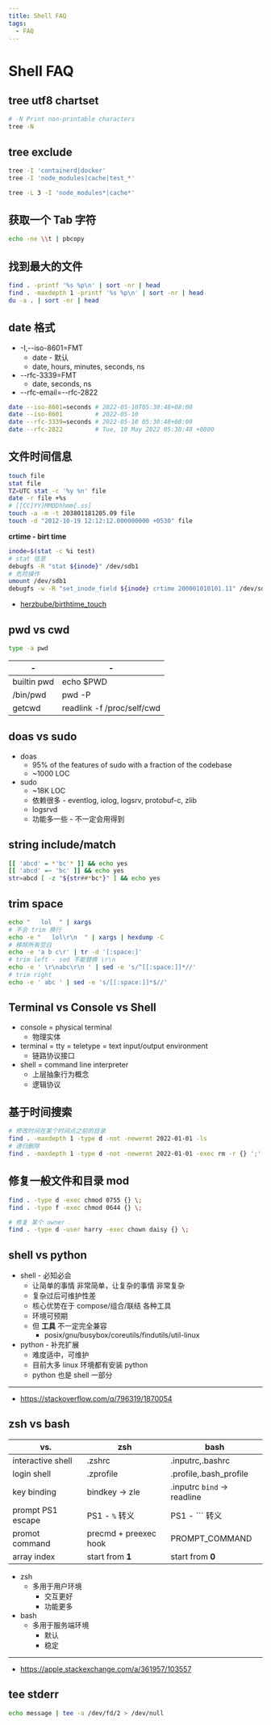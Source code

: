 ```yaml
---
title: Shell FAQ
tags:
  - FAQ
---
```


# Shell FAQ

## tree utf8 chartset

```bash
# -N Print non-printable characters
tree -N
```

## tree exclude

```bash
tree -I 'containerd|docker'
tree -I 'node_modules|cache|test_*'

tree -L 3 -I 'node_modules*|cache*'
```

## 获取一个 Tab 字符

```bash
echo -ne \\t | pbcopy
```

## 找到最大的文件

```bash
find . -printf '%s %p\n' | sort -nr | head
find . -maxdepth 1 -printf '%s %p\n' | sort -nr | head
du -a . | sort -nr | head
```

## date 格式

- -I,--iso-8601=FMT
  - date - 默认
  - date, hours, minutes, seconds, ns
- --rfc-3339=FMT
  - date, seconds, ns
- --rfc-email=--rfc-2822

```bash
date --iso-8601=seconds # 2022-05-10T05:30:48+08:00
date --iso-8601         # 2022-05-10
date --rfc-3339=seconds # 2022-05-10 05:30:48+08:00
date --rfc-2822         # Tue, 10 May 2022 05:30:48 +0800
```

## 文件时间信息

```bash
touch file
stat file
TZ=UTC stat -c '%y %n' file
date -r file +%s
# [[CC]YY]MMDDhhmm[.ss]
touch -a -m -t 203801181205.09 file
touch -d "2012-10-19 12:12:12.000000000 +0530" file
```

**crtime - birt time**

```bash
inode=$(stat -c %i test)
# stat 信息
debugfs -R "stat ${inode}" /dev/sdb1
# 危险操作
umount /dev/sdb1
debugfs -w -R "set_inode_field ${inode} crtime 200001010101.11" /dev/sdb1
```

- [herzbube/birthtime_touch](https://github.com/herzbube/birthtime_touch)

## pwd vs cwd

```bash
type -a pwd
```

| -           | -                          |
| ----------- | -------------------------- |
| builtin pwd | echo $PWD                  |
| /bin/pwd    | pwd -P                     |
| getcwd      | readlink -f /proc/self/cwd |

## doas vs sudo

- doas
  - 95% of the features of sudo with a fraction of the codebase
  - ~1000 LOC
- sudo
  - ~18K LOC
  - 依赖很多 - eventlog, iolog, logsrv, protobuf-c, zlib
  - logsrvd
  - 功能多一些 - 不一定会用得到

## string include/match

```bash
[[ 'abcd' = *'bc'* ]] && echo yes
[[ 'abcd' =~ 'bc' ]] && echo yes
str=abcd [ -z "${str##*bc*}" ] && echo yes
```

## trim space

```bash
echo "   lol  " | xargs
# 不会 trim 换行
echo -e "   lol\r\n  " | xargs | hexdump -C
# 移除所有空白
echo -e 'a b c\r' | tr -d '[:space:]'
# trim left - sed 不能替换 \r\n
echo -e ' \r\nabc\r\n ' | sed -e 's/^[[:space:]]*//'
# trim right
echo -e ' abc ' | sed -e 's/[[:space:]]*$//'
```

## Terminal vs Console vs Shell

- console = physical terminal
  - 物理实体
- terminal = tty = teletype = text input/output environment
  - 链路协议接口
- shell = command line interpreter
  - 上层抽象行为概念
  - 逻辑协议

## 基于时间搜索

```bash
# 修改时间在某个时间点之前的目录
find . -maxdepth 1 -type d -not -newermt 2022-01-01 -ls
# 递归删除
find . -maxdepth 1 -type d -not -newermt 2022-01-01 -exec rm -r {} ';'
```

## 修复一般文件和目录 mod

```bash
find . -type d -exec chmod 0755 {} \;
find . -type f -exec chmod 0644 {} \;

# 修复 某个 owner
find . -type d -user harry -exec chown daisy {} \;
```

## shell vs python

- shell - 必知必会
  - 让简单的事情 非常简单，让复杂的事情 非常复杂
  - 复杂过后可维护性差
  - 核心优势在于 compose/组合/联结 各种工具
  - 环境可预期
  - 但 **工具** 不一定完全兼容
    - posix/gnu/busybox/coreutils/findutils/util-linux
- python - 补充扩展
  - 难度适中，可维护
  - 目前大多 linux 环境都有安装 python
  - python 也是 shell 一部分

---

- https://stackoverflow.com/q/796319/1870054

## zsh vs bash

| vs.               | zsh                   | bash                        |
| ----------------- | --------------------- | --------------------------- |
| interactive shell | .zshrc                | .inputrc,.bashrc            |
| login shell       | .zprofile             | .profile,.bash_profile      |
| key binding       | bindkey -> zle        | .inputrc `bind` -> readline |
| prompt PS1 escape | PS1 - `%` 转义        | PS1 - `\`` 转义             |
| promot command    | precmd + preexec hook | PROMPT_COMMAND              |
| array index       | start from **1**      | start from **0**            |

- zsh
  - 多用于用户环境
    - 交互更好
    - 功能更多
- bash
  - 多用于服务端环境
    - 默认
    - 稳定

---

- https://apple.stackexchange.com/a/361957/103557

## tee stderr

```bash
echo message | tee -a /dev/fd/2 > /dev/null
```